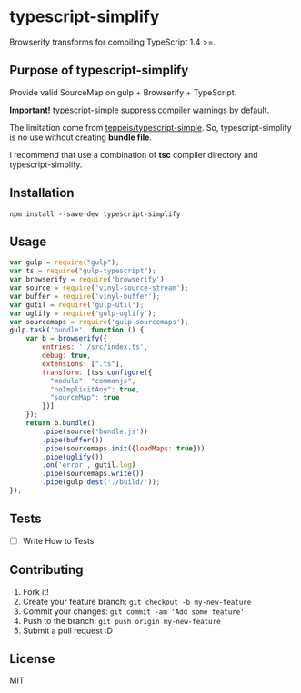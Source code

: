 # typescript-simplify

Browserify transforms for compiling TypeScript 1.4 >=.

## Purpose of typescript-simplify

Provide valid SourceMap on gulp + Browserify + TypeScript.

**Important!** typescript-simple suppress compiler warnings by default.

The limitation come from [teppeis/typescript-simple](https://github.com/teppeis/typescript-simple "teppeis/typescript-simple").
So, typescript-simplify is no use without creating **bundle file**.

I recommend that use a combination of **tsc** compiler directory and typescript-simplify.

## Installation

    npm install --save-dev typescript-simplify

## Usage

```js
var gulp = require("gulp");
var ts = require("gulp-typescript");
var browserify = require('browserify');
var source = require('vinyl-source-stream');
var buffer = require('vinyl-buffer');
var gutil = require('gulp-util');
var uglify = require('gulp-uglify');
var sourcemaps = require('gulp-sourcemaps');
gulp.task('bundle', function () {
    var b = browserify({
        entries: './src/index.ts',
        debug: true,
        extensions: [".ts"],
        transform: [tss.configure({
          "module": "commonjs",
          "noImplicitAny": true,
          "sourceMap": true
        })]
    });
    return b.bundle()
        .pipe(source('bundle.js'))
        .pipe(buffer())
        .pipe(sourcemaps.init({loadMaps: true}))
        .pipe(uglify())
        .on('error', gutil.log)
        .pipe(sourcemaps.write())
        .pipe(gulp.dest('./build/'));
});
```

## Tests

- [ ] Write How to Tests

## Contributing

1. Fork it!
2. Create your feature branch: `git checkout -b my-new-feature`
3. Commit your changes: `git commit -am 'Add some feature'`
4. Push to the branch: `git push origin my-new-feature`
5. Submit a pull request :D

## License

MIT